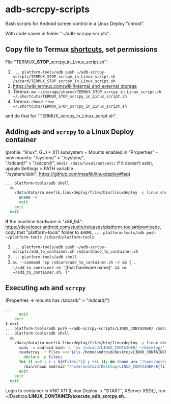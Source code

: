 # adb-scrcpy-scripts
Bash scripts for Android screen control in a Linux Deploy "chroot".

With code saved in folder "~/adb-scrcpy-scripts"...

## Copy file to Termux [shortcuts](https://github.com/termux/termux-widget#readme), set permissions

File "TERMUX_**STOP**_scrcpy_in_Linux_script.sh":

 1. `... platform-tools/adb push ~/adb-scrcpy-scripts/TERMUX_STOP_scrcpy_in_Linux_script.sh /sdcard/TERMUX_STOP_scrcpy_in_Linux_script.sh`
 2. https://wiki.termux.com/wiki/Internal_and_external_storage
 3. Termux: `mv ~/storage/shared/TERMUX_STOP_scrcpy_in_Linux_script.sh ~/.shortcuts/TERMUX_STOP_scrcpy_in_Linux_script.sh`
 4. Termux: `chmod +rwx ~/.shortcuts/TERMUX_STOP_scrcpy_in_Linux_script.sh`

and do that for "TERMUX_scrcpy_in_Linux_script.sh".

## Adding `adb` and `scrcpy` to a Linux Deploy container
(profile: "linux", GUI + X11 subsystem + Mounts enabled in "Properties" - new mounts: "/system/" > "/system/",  
"/sdcard/" > "/sdcard/", `mkdir /data/local/mnt/etc/` if it doesn't exist, update Settings > PATH variable  
"/system/xbin", https://github.com/meefik/linuxdeploy#faq)

```bash
... platform-tools/adb shell                                           # remote device shell
  su                                                                     # root login
    /data/data/ru.meefik.linuxdeploy/files/bin/linuxdeploy -p linux shell  # container root login
      uname -m                                                               # the machine hardware name
      exit
    exit
  exit
```
**If** the machine hardware is "x86_64": https://developer.android.com/studio/releases/platform-tools#downloads,  
copy that "platform-tools" folder to `$HOME`, `... platform-tools/adb push ~/platform-tools /sdcard/platform-tools`

 1. `... platform-tools/adb push ~/adb-scrcpy-scripts/add_to_container.sh /sdcard/add_to_container.sh`
 2. `... platform-tools/adb shell`
 3. `su --command "cp /sdcard/add_to_container.sh ~/ && { . ~/add_to_container.sh '`\[that hardware name]`' && rm ~/add_to_container.sh; }"`

## Executing `adb` and `scrcpy`

(Properties -> mounts has /sdcard/" > "/sdcard/")

```bash
...
      exit
    exit
$ exit
... platform-tools/adb push ~/adb-scrcpy-scripts/LINUX_CONTAINER/ /sdcard/LINUX_CONTAINER/
... platform-tools/adb shell                                           # remote device shell
  su                                                                     # root login
    /data/data/ru.meefik.linuxdeploy/files/bin/linuxdeploy -p linux shell  # container root login
      sudo -u android bash -c 'mv /sdcard/LINUX_CONTAINER/ ~/Desktop/'
      readarray -t files <<<"$(ls /home/android/Desktop/LINUX_CONTAINER/ | sed -E '/.+\.[^s][^h].*/d')";\
        declare -p files;
      for (( i=0 ; i < ${#files[*]} ; ++i )); do chmod u+x "/home/android/Desktop/LINUX_CONTAINER/${files[$i]}"; \
        /bin/chown android "/home/android/Desktop/LINUX_CONTAINER/${files[$i]}"; done
      exit
    exit
  exit
```

Login to container in ~~VNC~~ X11 (Linux Deploy -> "START", XServer XSDL), run ~/Desktop/**LINUX_CONTAINER/execute_adb_scrcpy.sh**...